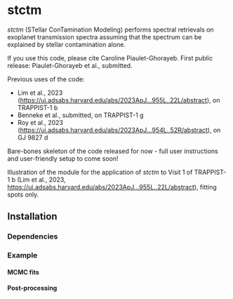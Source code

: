 # stctm
*stctm* (STellar ConTamination Modeling) performs spectral retrievals on exoplanet transmission spectra assuming that the spectrum can be explained by stellar contamination alone.


If you use this code, please cite Caroline Piaulet-Ghorayeb.
First public release: Piaulet-Ghorayeb et al., submitted.

Previous uses of the code:
* Lim et al., 2023 (https://ui.adsabs.harvard.edu/abs/2023ApJ...955L..22L/abstract), on TRAPPIST-1 b
* Benneke et al., submitted, on TRAPPIST-1 g
* Roy et al., 2023 (https://ui.adsabs.harvard.edu/abs/2023ApJ...954L..52R/abstract), on GJ 9827 d

Bare-bones skeleton of the code released for now - full user instructions and user-friendly setup to come soon!

Illustration of the module for the application of *stctm* to Visit 1 of TRAPPIST-1 b (Lim et al., 2023, https://ui.adsabs.harvard.edu/abs/2023ApJ...955L..22L/abstract), fitting spots only.

## Installation

### Dependencies

### Example

#### MCMC fits

#### Post-processing
